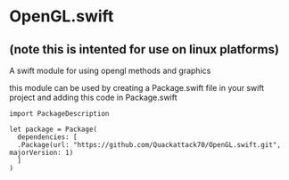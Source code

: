 # OpenGL.swift
## (note this is intented for use on linux platforms)
A swift module for using opengl methods and graphics

this module can be used by creating a Package.swift file in your swift project and adding this code in Package.swift
```
import PackageDescription

let package = Package(
  dependencies: [
  .Package(url: "https://github.com/Quackattack70/OpenGL.swift.git", majorVersion: 1)
  ]
)
```
